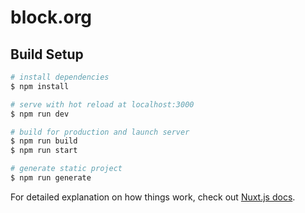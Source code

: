 # block.org

## Build Setup

```bash
# install dependencies
$ npm install

# serve with hot reload at localhost:3000
$ npm run dev

# build for production and launch server
$ npm run build
$ npm run start

# generate static project
$ npm run generate  
```

For detailed explanation on how things work, check out [Nuxt.js docs](https://nuxtjs.org).
